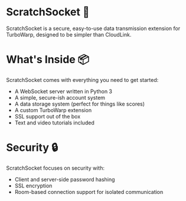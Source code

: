 # ScratchSocket 🔌
ScratchSocket is a secure, easy-to-use data transmission extension for TurboWarp, designed to be simpler than CloudLink.
# What's Inside 📦
ScratchSocket comes with everything you need to get started:
- A WebSocket server written in Python 3
- A simple, secure-ish account system
- A data storage system (perfect for things like scores)
- A custom TurboWarp extension
- SSL support out of the box
- Text and video tutorials included
# Security 🔒
ScratchSocket focuses on security with:
- Client and server-side password hashing
- SSL encryption
- Room-based connection support for isolated communication

